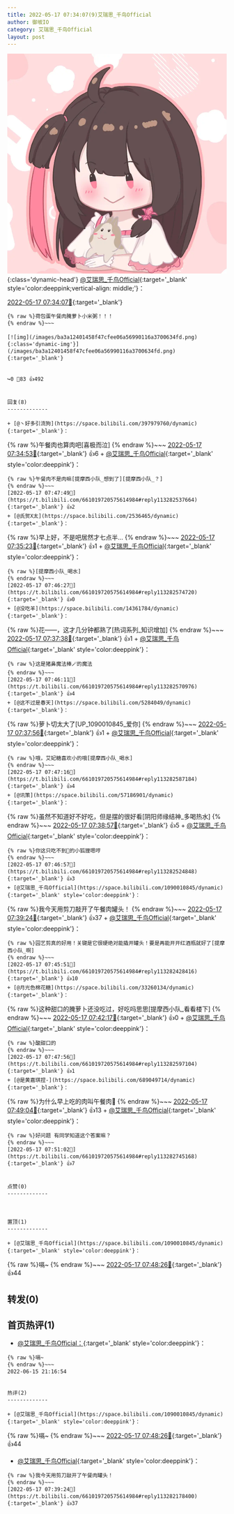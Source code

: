 ```yaml
---
title: 2022-05-17 07:34:07(9)艾瑞思_千鸟Official
author: 御坂IO
category: 艾瑞思_千鸟Official
layout: post
---
```


![img](/images/7e08840c56f251de28bdf766b647bd5fe9a5d50a.jpg){:class='dynamic-head'}
[@艾瑞思_千鸟Official](https://space.bilibili.com/1090010845/dynamic){:target='_blank' style='color:deeppink;vertical-align: middle;'}：

[2022-05-17 07:34:07🔗](https://t.bilibili.com/661019720575614984){:target='_blank'}

~~~
{% raw %}荷包蛋午餐肉腌萝卜小米粥！！！
{% endraw %}~~~

[![img](/images/ba3a12401458f47cfee06a56990116a3700634fd.png){:class='dynamic-img'}](/images/ba3a12401458f47cfee06a56990116a3700634fd.png){:target='_blank'}


↪️0 💬83 👍492


回复(8)
-------------

+ [@丶好多引流狗](https://space.bilibili.com/397979760/dynamic){:target='_blank'}：
~~~
{% raw %}午餐肉也算肉吧[喜极而泣]
{% endraw %}~~~
[2022-05-17 07:34:53🔗](https://t.bilibili.com/661019720575614984#reply113282030192){:target='_blank'} 👍6
    + [@艾瑞思_千鸟Official](https://space.bilibili.com/1090010845/dynamic){:target='_blank' style='color:deeppink'}：
~~~
{% raw %}午餐肉不是肉嘛[提摩西小队_想到了][提摩西小队_？]
{% endraw %}~~~
[2022-05-17 07:47:49🔗](https://t.bilibili.com/661019720575614984#reply113282537664){:target='_blank'} 👍2
+ [@氏贺X太](https://space.bilibili.com/2536465/dynamic){:target='_blank'}：
~~~
{% raw %}早上好，不是吧居然才七点半…
{% endraw %}~~~
[2022-05-17 07:35:23🔗](https://t.bilibili.com/661019720575614984#reply113282037072){:target='_blank'} 👍1
    + [@艾瑞思_千鸟Official](https://space.bilibili.com/1090010845/dynamic){:target='_blank' style='color:deeppink'}：
~~~
{% raw %}[提摩西小队_喝水]
{% endraw %}~~~
[2022-05-17 07:46:27🔗](https://t.bilibili.com/661019720575614984#reply113282574720){:target='_blank'} 👍0
+ [@没吃羊](https://space.bilibili.com/14361784/dynamic){:target='_blank'}：
~~~
{% raw %}花——，这才几分钟都熟了[热词系列_知识增加]
{% endraw %}~~~
[2022-05-17 07:37:38🔗](https://t.bilibili.com/661019720575614984#reply113282069424){:target='_blank'} 👍1
    + [@艾瑞思_千鸟Official](https://space.bilibili.com/1090010845/dynamic){:target='_blank' style='color:deeppink'}：
~~~
{% raw %}这是猪鼻魔法棒🪄的魔法
{% endraw %}~~~
[2022-05-17 07:46:11🔗](https://t.bilibili.com/661019720575614984#reply113282570976){:target='_blank'} 👍4
+ [@这不过是春天](https://space.bilibili.com/5284049/dynamic){:target='_blank'}：
~~~
{% raw %}萝卜切太大了[UP_1090010845_爱你]
{% endraw %}~~~
[2022-05-17 07:37:56🔗](https://t.bilibili.com/661019720575614984#reply113282130112){:target='_blank'} 👍1
    + [@艾瑞思_千鸟Official](https://space.bilibili.com/1090010845/dynamic){:target='_blank' style='color:deeppink'}：
~~~
{% raw %}哦，艾妃糖喜欢小的哦[提摩西小队_喝水]
{% endraw %}~~~
[2022-05-17 07:47:16🔗](https://t.bilibili.com/661019720575614984#reply113282587184){:target='_blank'} 👍4
+ [@讯策](https://space.bilibili.com/57186901/dynamic){:target='_blank'}：
~~~
{% raw %}虽然不知道好不好吃，但是摆的很好看[阴阳师缘结神_多喝热水]
{% endraw %}~~~
[2022-05-17 07:38:57🔗](https://t.bilibili.com/661019720575614984#reply113282144944){:target='_blank'} 👍5
    + [@艾瑞思_千鸟Official](https://space.bilibili.com/1090010845/dynamic){:target='_blank' style='color:deeppink'}：
~~~
{% raw %}你这只吃不到🍇的小狐狸嗯哼
{% endraw %}~~~
[2022-05-17 07:46:57🔗](https://t.bilibili.com/661019720575614984#reply113282524848){:target='_blank'} 👍3
+ [@艾瑞思_千鸟Official](https://space.bilibili.com/1090010845/dynamic){:target='_blank' style='color:deeppink'}：
~~~
{% raw %}我今天用剪刀敲开了午餐肉罐头！
{% endraw %}~~~
[2022-05-17 07:39:24🔗](https://t.bilibili.com/661019720575614984#reply113282178400){:target='_blank'} 👍37
    + [@艾瑞思_千鸟Official](https://space.bilibili.com/1090010845/dynamic){:target='_blank' style='color:deeppink'}：
~~~
{% raw %}园艺剪真的好用！关键是它很硬绝对能撬开罐头！要是再能开开红酒瓶就好了[提摩西小队_啊]
{% endraw %}~~~
[2022-05-17 07:45:51🔗](https://t.bilibili.com/661019720575614984#reply113282428416){:target='_blank'} 👍10
+ [@月光色棉花糖](https://space.bilibili.com/33260134/dynamic){:target='_blank'}：
~~~
{% raw %}这种甜口的腌萝卜还没吃过，好吃吗思思[提摩西小队_看看楼下]
{% endraw %}~~~
[2022-05-17 07:42:17🔗](https://t.bilibili.com/661019720575614984#reply113282218208){:target='_blank'} 👍0
    + [@艾瑞思_千鸟Official](https://space.bilibili.com/1090010845/dynamic){:target='_blank' style='color:deeppink'}：
~~~
{% raw %}酸甜口的
{% endraw %}~~~
[2022-05-17 07:47:56🔗](https://t.bilibili.com/661019720575614984#reply113282597104){:target='_blank'} 👍1
+ [@是黄嘉琪捏-](https://space.bilibili.com/689049714/dynamic){:target='_blank'}：
~~~
{% raw %}为什么早上吃的肉叫午餐肉🤯
{% endraw %}~~~
[2022-05-17 07:49:04🔗](https://t.bilibili.com/661019720575614984#reply113282475216){:target='_blank'} 👍13
    + [@艾瑞思_千鸟Official](https://space.bilibili.com/1090010845/dynamic){:target='_blank' style='color:deeppink'}：
~~~
{% raw %}好问题 有同学知道这个答案嘛？
{% endraw %}~~~
[2022-05-17 07:51:02🔗](https://t.bilibili.com/661019720575614984#reply113282745168){:target='_blank'} 👍7


点赞(0)
-------------



置顶(1)
-------------

+ [@艾瑞思_千鸟Official](https://space.bilibili.com/1090010845/dynamic){:target='_blank' style='color:deeppink'}：
~~~
{% raw %}嗝~
{% endraw %}~~~
[2022-05-17 07:48:26🔗](https://t.bilibili.com/661019720575614984#reply113282604560){:target='_blank'} 👍44


转发(0)
-------------



首页热评(1)
-------------

+ [@艾瑞思_千鸟Official：](https://space.bilibili.com/1090010845/dynamic){:target='_blank' style='color:deeppink'}：
~~~
{% raw %}嗝~
{% endraw %}~~~
2022-06-15 21:16:54


热评(2)
-------------

+ [@艾瑞思_千鸟Official](https://space.bilibili.com/1090010845/dynamic){:target='_blank' style='color:deeppink'}：
~~~
{% raw %}嗝~
{% endraw %}~~~
[2022-05-17 07:48:26🔗](https://t.bilibili.com/661019720575614984#reply113282604560){:target='_blank'} 👍44
+ [@艾瑞思_千鸟Official](https://space.bilibili.com/1090010845/dynamic){:target='_blank' style='color:deeppink'}：
~~~
{% raw %}我今天用剪刀敲开了午餐肉罐头！
{% endraw %}~~~
[2022-05-17 07:39:24🔗](https://t.bilibili.com/661019720575614984#reply113282178400){:target='_blank'} 👍37


